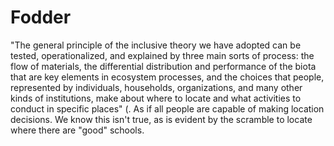 # Fodder

"The general principle of the inclusive theory we have adopted can be tested, operationalized, and explained by three main sorts of process: the flow of materials, the differential distribution and performance of the biota that are key elements in ecosystem processes, and the choices that people, represented by individuals, households, organizations, and many other kinds of institutions, make about where to locate and what activities to conduct in specific places" (.
As if all people are capable of making location decisions. We know this isn't true, as is evident by the scramble to locate where there are "good" schools.